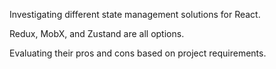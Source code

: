 Investigating different state management solutions for React.

Redux, MobX, and Zustand are all options.

Evaluating their pros and cons based on project requirements.